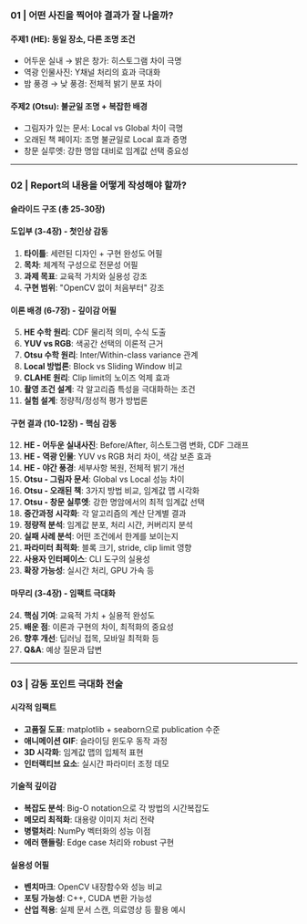 ### 01 | 어떤 사진을 찍어야 결과가 잘 나올까?

#### 주제1 (HE): 동일 장소, 다른 조명 조건
- 어두운 실내 → 밝은 창가: 히스토그램 차이 극명
- 역광 인물사진: Y채널 처리의 효과 극대화
- 밤 풍경 → 낮 풍경: 전체적 밝기 분포 차이
#### 주제2 (Otsu): 불균일 조명 + 복잡한 배경
- 그림자가 있는 문서: Local vs Global 차이 극명  
- 오래된 책 페이지: 조명 불균일로 Local 효과 증명
- 창문 실루엣: 강한 명암 대비로 임계값 선택 중요성

---
### 02 | Report의 내용을 어떻게 작성해야 할까?

#### 슬라이드 구조 (총 25-30장)

#### **도입부 (3-4장) - 첫인상 감동**
1. **타이틀**: 세련된 디자인 + 구현 완성도 어필
2. **목차**: 체계적 구성으로 전문성 어필  
3. **과제 목표**: 교육적 가치와 실용성 강조
4. **구현 범위**: "OpenCV 없이 처음부터" 강조

#### **이론 배경 (6-7장) - 깊이감 어필**
5. **HE 수학 원리**: CDF 물리적 의미, 수식 도출
6. **YUV vs RGB**: 색공간 선택의 이론적 근거
7. **Otsu 수학 원리**: Inter/Within-class variance 관계
8. **Local 방법론**: Block vs Sliding Window 비교
9. **CLAHE 원리**: Clip limit의 노이즈 억제 효과
10. **촬영 조건 설계**: 각 알고리즘 특성을 극대화하는 조건
11. **실험 설계**: 정량적/정성적 평가 방법론

#### **구현 결과 (10-12장) - 핵심 감동**
12. **HE - 어두운 실내사진**: Before/After, 히스토그램 변화, CDF 그래프
13. **HE - 역광 인물**: YUV vs RGB 처리 차이, 색감 보존 효과
14. **HE - 야간 풍경**: 세부사항 복원, 전체적 밝기 개선
15. **Otsu - 그림자 문서**: Global vs Local 성능 차이
16. **Otsu - 오래된 책**: 3가지 방법 비교, 임계값 맵 시각화
17. **Otsu - 창문 실루엣**: 강한 명암에서의 최적 임계값 선택
18. **중간과정 시각화**: 각 알고리즘의 계산 단계별 결과
19. **정량적 분석**: 임계값 분포, 처리 시간, 커버리지 분석
20. **실패 사례 분석**: 어떤 조건에서 한계를 보이는지
21. **파라미터 최적화**: 블록 크기, stride, clip limit 영향
22. **사용자 인터페이스**: CLI 도구의 실용성
23. **확장 가능성**: 실시간 처리, GPU 가속 등

#### **마무리 (3-4장) - 임팩트 극대화**
24. **핵심 기여**: 교육적 가치 + 실용적 완성도
25. **배운 점**: 이론과 구현의 차이, 최적화의 중요성
26. **향후 개선**: 딥러닝 접목, 모바일 최적화 등
27. **Q&A**: 예상 질문과 답변

---

### 03 | 감동 포인트 극대화 전술

#### **시각적 임팩트**
- **고품질 도표**: matplotlib + seaborn으로 publication 수준
- **애니메이션 GIF**: 슬라이딩 윈도우 동작 과정
- **3D 시각화**: 임계값 맵의 입체적 표현
- **인터랙티브 요소**: 실시간 파라미터 조정 데모

#### **기술적 깊이감**
- **복잡도 분석**: Big-O notation으로 각 방법의 시간복잡도
- **메모리 최적화**: 대용량 이미지 처리 전략
- **병렬처리**: NumPy 벡터화의 성능 이점
- **에러 핸들링**: Edge case 처리와 robust 구현

#### **실용성 어필**
- **벤치마크**: OpenCV 내장함수와 성능 비교
- **포팅 가능성**: C++, CUDA 변환 가능성
- **산업 적용**: 실제 문서 스캔, 의료영상 등 활용 예시

